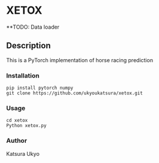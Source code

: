 # XETOX

**TODO:
Data loader

## Description

This is a PyTorch implementation of horse racing prediction

### Installation

```
pip install pytorch numpy
git clone https://github.com/ukyoukatsura/xetox.git
```

### Usage

```
cd xetox
Python xetox.py
```

### Author

Katsura Ukyo